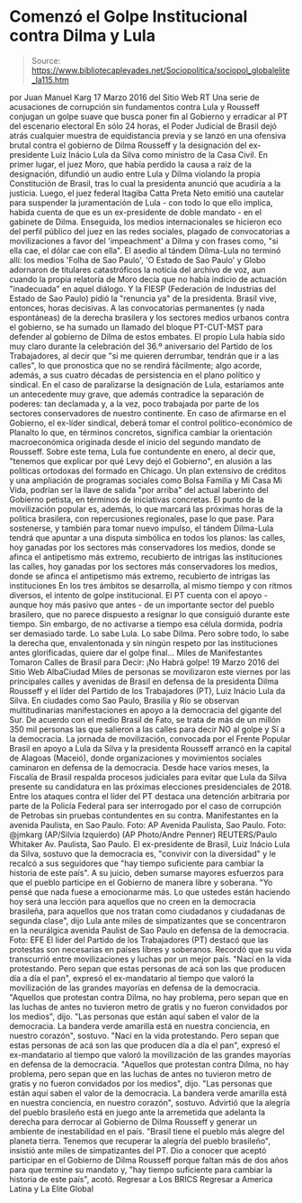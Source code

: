 # Comenzó el Golpe Institucional contra Dilma y Lula

> Source: https://www.bibliotecapleyades.net/Sociopolitica/sociopol_globalelite_la115.htm

por Juan Manuel Karg 17 Marzo 2016
del Sitio Web RT
Una serie de acusaciones de corrupción sin fundamentos
contra Lula y Rousseff conjugan un golpe suave
que busca poner fin al Gobierno
y erradicar al PT del escenario electoral
En sólo 24 horas, el Poder Judicial de Brasil dejó atrás cualquier muestra de equidistancia previa y se lanzó en una ofensiva brutal contra el gobierno de Dilma Rousseff y la designación del ex-presidente Luiz Inácio Lula da Silva como ministro de la Casa Civil.
En primer lugar, el juez Moro, que había perdido la causa a raíz de la designación, difundió un audio entre Lula y Dilma violando la propia Constitución de Brasil, tras lo cual la presidenta anunció que acudiría a la justicia.
Luego, el juez federal Itagiba Catta Preta Neto emitió una cautelar para suspender la juramentación de Lula - con todo lo que ello implica, habida cuenta de que es un ex-presidente de doble mandato - en el gabinete de Dilma.
Enseguida, los medios internacionales se hicieron eco del perfil público del juez en las redes sociales, plagado de convocatorias a movilizaciones a favor del 'impeachment' a Dilma y con frases como,
"si ella cae, el dólar cae con ella".
El asedio al tándem Dilma-Lula no terminó allí:
los medios 'Folha de Sao Paulo', 'O Estado de Sao Paulo' y Globo adornaron de titulares catastróficos la noticia del archivo de voz, aun cuando la propia relatoría de Moro decía que no había indicio de actuación "inadecuada" en aquel diálogo. Y la FIESP (Federación de Industrias del Estado de Sao Paulo) pidió la "renuncia ya" de la presidenta.
Brasil vive, entonces, horas decisivas.
A las convocatorias permanentes (y nada espontáneas) de la derecha brasilera y los sectores medios urbanos contra el gobierno, se ha sumado un llamado del bloque PT-CUT-MST para defender al gobierno de Dilma de estos embates.
El propio Lula había sido muy claro durante la celebración del 36.º aniversario del Partido de los Trabajadores, al decir que "si me quieren derrumbar, tendrán que ir a las calles", lo que pronostica que no se rendirá fácilmente; algo acorde, además, a sus cuatro décadas de persistencia en el plano político y sindical.
En el caso de paralizarse la designación de Lula, estaríamos ante un antecedente muy grave, que además contradice la separación de poderes:
tan declamada y, a la vez, poco trabajada por parte de los sectores conservadores de nuestro continente.
En caso de afirmarse en el Gobierno, el ex-líder sindical, deberá tomar el control político-económico de Planalto lo que, en términos concretos, significa cambiar la orientación macroeconómica originada desde el inicio del segundo mandato de Rousseff.
Sobre este tema, Lula fue contundente en enero, al decir que,
"tenemos que explicar por qué Levy dejó el Gobierno", en alusión a las políticas ortodoxas del formado en Chicago.
Un plan extensivo de créditos y una ampliación de programas sociales como Bolsa Familia y Mi Casa Mi Vida, podrían ser la llave de salida "por arriba" del actual laberinto del Gobierno petista, en términos de iniciativas concretas.
El punto de la movilización popular es, además, lo que marcará las próximas horas de la política brasilera, con repercusiones regionales, pase lo que pase.
Para sostenerse, y también para tomar nuevo impulso, el tándem Dilma-Lula tendrá que apuntar a una disputa simbólica en todos los planos:
las calles, hoy ganadas por los sectores más conservadores los medios, donde se afinca el antipetismo más extremo, recubierto de intrigas las instituciones
las calles, hoy ganadas por los sectores más conservadores
los medios, donde se afinca el antipetismo más extremo, recubierto de intrigas
las instituciones
En los tres ámbitos se desarrolla, al mismo tiempo y con ritmos diversos, el intento de golpe institucional.
El PT cuenta con el apoyo - aunque hoy más pasivo que antes - de un importante sector del pueblo brasilero, que no parece dispuesto a resignar lo que consiguió durante este tiempo.
Sin embargo, de no activarse a tiempo esa célula dormida, podría ser demasiado tarde. Lo sabe Lula. Lo sabe Dilma.
Pero sobre todo, lo sabe la derecha que, envalentonada y sin ningún respeto por las instituciones antes glorificadas, quiere dar el golpe final...
Miles de Manifestantes Tomaron Calles de Brasil para Decir:
¡No Habrá golpe! 19 Marzo 2016
del Sitio Web AlbaCiudad
Miles de personas se movilizaron este viernes por las principales calles y avenidas de Brasil en defensa de la presidenta Dilma Rousseff y el líder del Partido de los Trabajadores (PT), Luiz Inácio Lula da Silva.
En ciudades como Sao Paulo, Brasilia y Río se observan multitudinarias manifestaciones en apoyo a la democracia del gigante del Sur.
De acuerdo con el medio Brasil de Fato, se trata de más de un millón 350 mil personas las que salieron a las calles para decir NO al golpe y Sí a la democracia.
La jornada de movilización, convocada por el Frente Popular Brasil en apoyo a Lula da Silva y la presidenta Rousseff arrancó en la capital de Alagoas (Maceió), donde organizaciones y movimientos sociales caminaron en defensa de la democracia. Desde hace varios meses, la Fiscalía de Brasil respalda procesos judiciales para evitar que Lula da Silva presente su candidatura en las próximas elecciones presidenciales de 2018.
Entre los ataques contra el líder del PT destaca una detención arbitraria por parte de la Policía Federal para ser interrogado por el caso de corrupción de Petrobas sin pruebas contundentes en su contra.
Manifestantes en la avenida Paulista, en Sao Paulo.
Foto: AP
Avenida Paulista, Sao Paulo.
Foto: @jmkarg
(AP/Silvia Izquierdo)
(AP Photo/Andre Penner)
REUTERS/Paulo Whitaker
Av. Paulista, Sao Paulo.
El ex-presidente de Brasil, Luiz Inácio Lula da Silva, sostuvo que la democracia es,
"convivir con la diversidad" y le recalcó a sus seguidores que "hay tiempo suficiente para cambiar la historia de este país".
A su juicio, deben sumarse mayores esfuerzos para que el pueblo participe en el Gobierno de manera libre y soberana.
"Yo pensé que nada fuese a emocionarme más. Lo que ustedes están haciendo hoy será una lección para aquellos que no creen en la democracia brasileña, para aquellos que nos tratan como ciudadanos y ciudadanas de segunda clase", dijo Lula ante miles de simpatizantes que se concentraron en la neurálgica avenida Paulist de Sao Paulo en defensa de la democracia.
Foto: EFE
El líder del Partido de los Trabajadores (PT) destacó que las protestas son necesarias en países libres y soberanos.
Recordó que su vida transcurrió entre movilizaciones y luchas por un mejor país.
"Nací en la vida protestando. Pero sepan que estas personas de acá son las que producen día a día el pan", expresó el ex-mandatario al tiempo que valoró la movilización de las grandes mayorías en defensa de la democracia. "Aquellos que protestan contra Dilma, no hay problema, pero sepan que en las luchas de antes no tuvieron metro de gratis y no fueron convidados por los medios", dijo. "Las personas que están aquí saben el valor de la democracia. La bandera verde amarilla está en nuestra conciencia, en nuestro corazón", sostuvo.
"Nací en la vida protestando. Pero sepan que estas personas de acá son las que producen día a día el pan", expresó el ex-mandatario al tiempo que valoró la movilización de las grandes mayorías en defensa de la democracia.
"Aquellos que protestan contra Dilma, no hay problema, pero sepan que en las luchas de antes no tuvieron metro de gratis y no fueron convidados por los medios", dijo. "Las personas que están aquí saben el valor de la democracia. La bandera verde amarilla está en nuestra conciencia, en nuestro corazón", sostuvo.
Advirtió que la alegría del pueblo brasileño está en juego ante la arremetida que adelanta la derecha para derrocar al Gobierno de Dilma Rousseff y generar un ambiente de inestabilidad en el país.
"Brasil tiene el pueblo más alegre del planeta tierra. Tenemos que recuperar la alegría del pueblo brasileño", insistió ante miles de simpatizantes del PT.
Dio a conocer que aceptó participar en el Gobierno de Dilma Rousseff porque faltan más de dos años para que termine su mandato y,
"hay tiempo suficiente para cambiar la historia de este país", acotó.
Regresar a Los BRICS
Regresar a America Latina y La Elite Global
